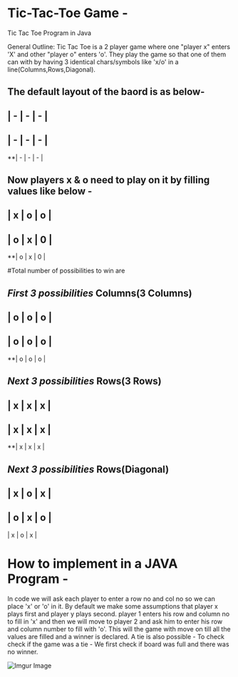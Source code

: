 # Tic-Tac-Toe Game -
Tic Tac Toe Program in Java

General Outline:
Tic Tac Toe is a 2 player game where one "player x" enters 'X' and other "player o" enters 'o'. They play the game so that one of them can with by having 3 identical chars/symbols like 'x/o' in a line(Columns,Rows,Diagonal).

The default layout of the baord is as below-
-------------
| - | - | - | 
-------------
| - | - | - | 
-------------
**| - | - | - | 

Now players x & o need to play on it by filling values like below -
-------------
| x | o | o | 
-------------
| o | x | 0 | 
-------------
**| o | x | 0 | 

#Total number of possibilities to win are 

*First 3 possibilities*
Columns(3 Columns)
-------------
| o | o | o | 
-------------
| o | o | o | 
-------------
**| o | o | o | 


*Next 3 possibilities*
Rows(3 Rows)
-------------
| x | x | x | 
-------------
| x | x | x | 
-------------
**| x | x | x | 


*Next 3 possibilities*
Rows(Diagonal)
-------------
| x | o | x | 
-------------
| o | x | o | 
-------------
| x | o | x | 


# How to implement in a JAVA Program -

In code we will ask each player to enter a row no and col no so we can place 'x' or 'o' in it.
By default we make some assumptions that player x plays first and player y plays second.
 player 1 enters his row and column no to fill in 'x' and then we will move to player 2 and ask him to enter his row and column number to fill with 'o'. This will the game with move on till all the values are filled and a winner is declared.
 A tie is also possible - To check check if the game was a tie - We first check if board was full and there was no winner.
 

![Imgur Image](https://i.imgur.com/eyvpT41.gif)

